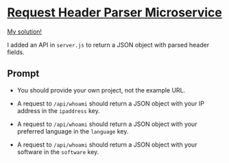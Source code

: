 # [Request Header Parser Microservice](https://www.freecodecamp.org/learn/apis-and-microservices/apis-and-microservices-projects/request-header-parser-microservice)

[My solution!](https://boilerplate-project-headerparser.willbeaumont.repl.co/)

I added an API in `server.js` to return a JSON object with parsed header fields. 

## Prompt
* You should provide your own project, not the example URL.

* A request to `/api/whoami` should return a JSON object with your IP address in the `ipaddress` key.

* A request to `/api/whoami` should return a JSON object with your preferred language in the `language` key.

* A request to `/api/whoami` should return a JSON object with your software in the `software` key.